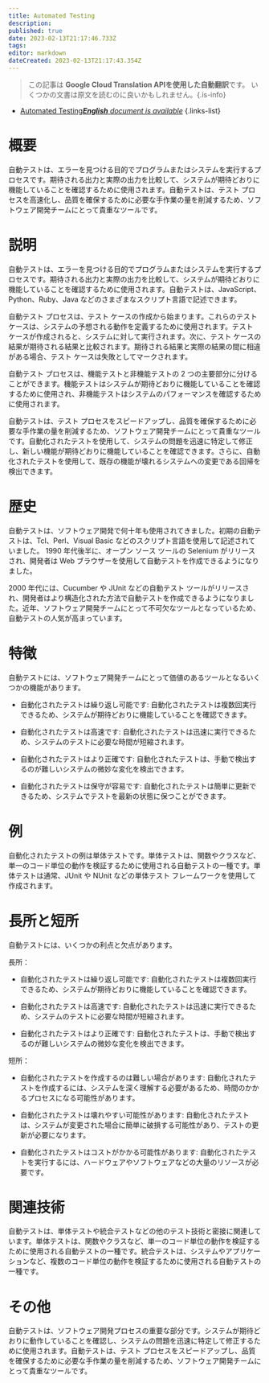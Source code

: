 ```yaml
---
title: Automated Testing
description: 
published: true
date: 2023-02-13T21:17:46.733Z
tags: 
editor: markdown
dateCreated: 2023-02-13T21:17:43.354Z
---
```


> この記事は **Google Cloud Translation APIを使用した自動翻訳**です。
いくつかの文書は原文を読むのに良いかもしれません。{.is-info}



- [Automated Testing***English** document is available*](/en/Knowledge-base/Dictionary/automated-testing)
{.links-list}


# 概要
自動テストは、エラーを見つける目的でプログラムまたはシステムを実行するプロセスです。期待される出力と実際の出力を比較して、システムが期待どおりに機能していることを確認するために使用されます。自動テストは、テスト プロセスを高速化し、品質を確保するために必要な手作業の量を削減するため、ソフトウェア開発チームにとって貴重なツールです。

# 説明
自動テストは、エラーを見つける目的でプログラムまたはシステムを実行するプロセスです。期待される出力と実際の出力を比較して、システムが期待どおりに機能していることを確認するために使用されます。自動テストは、JavaScript、Python、Ruby、Java などのさまざまなスクリプト言語で記述できます。

自動テスト プロセスは、テスト ケースの作成から始まります。これらのテスト ケースは、システムの予想される動作を定義するために使用されます。テスト ケースが作成されると、システムに対して実行されます。次に、テスト ケースの結果が期待される結果と比較されます。期待される結果と実際の結果の間に相違がある場合、テスト ケースは失敗としてマークされます。

自動テスト プロセスは、機能テストと非機能テストの 2 つの主要部分に分けることができます。機能テストはシステムが期待どおりに機能していることを確認するために使用され、非機能テストはシステムのパフォーマンスを確認するために使用されます。

自動テストは、テスト プロセスをスピードアップし、品質を確保するために必要な手作業の量を削減するため、ソフトウェア開発チームにとって貴重なツールです。自動化されたテストを使用して、システムの問題を迅速に特定して修正し、新しい機能が期待どおりに機能していることを確認できます。さらに、自動化されたテストを使用して、既存の機能が壊れるシステムへの変更である回帰を検出できます。

# 歴史
自動テストは、ソフトウェア開発で何十年も使用されてきました。初期の自動テストは、Tcl、Perl、Visual Basic などのスクリプト言語を使用して記述されていました。 1990 年代後半に、オープン ソース ツールの Selenium がリリースされ、開発者は Web ブラウザーを使用して自動テストを作成できるようになりました。

2000 年代には、Cucumber や JUnit などの自動テスト ツールがリリースされ、開発者はより構造化された方法で自動テストを作成できるようになりました。近年、ソフトウェア開発チームにとって不可欠なツールとなっているため、自動テストの人気が高まっています。

# 特徴
自動テストには、ソフトウェア開発チームにとって価値のあるツールとなるいくつかの機能があります。

- 自動化されたテストは繰り返し可能です: 自動化されたテストは複数回実行できるため、システムが期待どおりに機能していることを確認できます。

- 自動化されたテストは高速です: 自動化されたテストは迅速に実行できるため、システムのテストに必要な時間が短縮されます。

- 自動化されたテストはより正確です: 自動化されたテストは、手動で検出するのが難しいシステムの微妙な変化を検出できます。

- 自動化されたテストは保守が容易です: 自動化されたテストは簡単に更新できるため、システムでテストを最新の状態に保つことができます。

# 例
自動化されたテストの例は単体テストです。単体テストは、関数やクラスなど、単一のコード単位の動作を検証するために使用される自動テストの一種です。単体テストは通常、JUnit や NUnit などの単体テスト フレームワークを使用して作成されます。

# 長所と短所
自動テストには、いくつかの利点と欠点があります。

長所：

- 自動化されたテストは繰り返し可能です: 自動化されたテストは複数回実行できるため、システムが期待どおりに機能していることを確認できます。

- 自動化されたテストは高速です: 自動化されたテストは迅速に実行できるため、システムのテストに必要な時間が短縮されます。

- 自動化されたテストはより正確です: 自動化されたテストは、手動で検出するのが難しいシステムの微妙な変化を検出できます。

短所：

- 自動化されたテストを作成するのは難しい場合があります: 自動化されたテストを作成するには、システムを深く理解する必要があるため、時間のかかるプロセスになる可能性があります。

- 自動化されたテストは壊れやすい可能性があります: 自動化されたテストは、システムが変更された場合に簡単に破損する可能性があり、テストの更新が必要になります。

- 自動化されたテストはコストがかかる可能性があります: 自動化されたテストを実行するには、ハードウェアやソフトウェアなどの大量のリソースが必要です。

# 関連技術
自動テストは、単体テストや統合テストなどの他のテスト技術と密接に関連しています。単体テストは、関数やクラスなど、単一のコード単位の動作を検証するために使用される自動テストの一種です。統合テストは、システムやアプリケーションなど、複数のコード単位の動作を検証するために使用される自動テストの一種です。

# その他
自動テストは、ソフトウェア開発プロセスの重要な部分です。システムが期待どおりに動作していることを確認し、システムの問題を迅速に特定して修正するために使用されます。自動テストは、テスト プロセスをスピードアップし、品質を確保するために必要な手作業の量を削減するため、ソフトウェア開発チームにとって貴重なツールです。